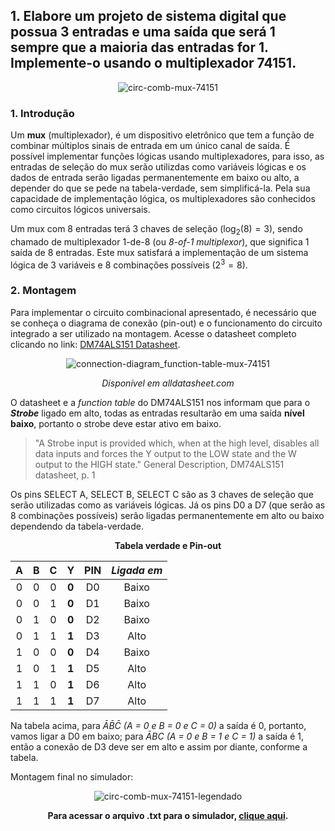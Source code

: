 ## 1. Elabore um projeto de sistema digital que possua 3 entradas e uma saída que será 1 sempre que a maioria das entradas for 1. Implemente-o usando o multiplexador 74151.

<div align="center">
  
  ![circ-comb-mux-74151](https://github.com/thearthurlima/EngenhariaEletrica/assets/115672061/2b11ba2c-3ebb-4b17-baa1-db8aedb31c34)
</div>

### 1. Introdução

Um **mux** (multiplexador), é um dispositivo eletrônico que tem a função de combinar múltiplos sinais de entrada em um único canal de saída. É possível implementar funções lógicas usando multiplexadores, para isso, as entradas de seleção do mux serão utilizdas como variáveis lógicas e os dados de entrada serão ligadas permanentemente em baixo ou alto, a depender do que se pede na tabela-verdade, sem simplificá-la. Pela sua capacidade de implementação lógica, os multiplexadores são conhecidos como circuitos lógicos universais.

Um mux com 8 entradas terá 3 chaves de seleção ($\log_2(8) = 3$), sendo chamado de multiplexador 1-de-8 (ou *8-of-1 multiplexor*), que significa 1 saída de 8 entradas. Este mux satisfará a implementação de um sistema lógica de 3 variáveis e 8 combinações possíveis ($2^3 = 8$).

### 2. Montagem

Para implementar o circuito combinacional apresentado, é necessário que se conheça o diagrama de conexão (pin-out) e o funcionamento do circuito integrado a ser utilizado na montagem. Acesse o datasheet completo clicando no link: [DM74ALS151 Datasheet](https://www.alldatasheet.com/datasheet-pdf/pdf/50940/FAIRCHILD/74151.html).

<div align="center">
  
  ![connection-diagram_function-table-mux-74151](https://github.com/thearthurlima/EngenhariaEletrica/assets/115672061/f144d2de-90e1-4df8-86d1-8fedc536c561)
  
  *Disponível em alldatasheet.com*
</div>


O datasheet e a *function table* do DM74ALS151 nos informam que para o ***Strobe*** ligado em alto, todas as entradas resultarão em uma saída **nível baixo**, portanto o strobe deve estar ativo em baixo.

> "A Strobe input is provided which, when at the high level, disables all data inputs and forces the Y output to the LOW state and the W output to the HIGH state." General Description, DM74ALS151 datasheet, p. 1 

Os pins SELECT A, SELECT B, SELECT C são as 3 chaves de seleção que serão utilizadas como as variáveis lógicas. Já os pins D0 a D7 (que serão as 8 combinações possíveis) serão ligadas permanentemente em alto ou baixo dependendo da tabela-verdade.

<div align="center">
<p><strong>Tabela verdade e Pin-out</strong></p>

| **A** | **B** | **C** | **Y** | **PIN** | *Ligada em* |
|:-----:|:-----:|:-----:|:-----:|:------:|:-----------:|
|   0   |   0   |   0   | **0** |   D0   |    Baixo    |
|   0   |   0   |   1   | **0** |   D1   |    Baixo    |
|   0   |   1   |   0   | **0** |   D2   |    Baixo    |
|   0   |   1   |   1   | **1** |   D3   |    Alto     |
|   1   |   0   |   0   | **0** |   D4   |    Baixo    |
|   1   |   0   |   1   | **1** |   D5   |    Alto     |
|   1   |   1   |   0   | **1** |   D6   |    Alto     |
|   1   |   1   |   1   | **1** |   D7   |    Alto     |
</div>

Na tabela acima, para $\bar{A}\bar{B}\bar{C}$ *(A = 0 e B = 0 e C = 0)* a saída é 0, portanto, vamos ligar a D0 em baixo; para $\bar{A}{B}{C}$ *(A = 0 e B = 1 e C = 1)* a saída é 1, então a conexão de D3 deve ser em alto e assim por diante, conforme a tabela.

Montagem final no simulador:

<div align="center">
  
  ![circ-comb-mux-74151-legendado](https://github.com/thearthurlima/EngenhariaEletrica/assets/115672061/79af8b3f-6dc3-43c6-b0a5-281a1ec95a09)
</div>

<div align="center">

**Para acessar o arquivo .txt para o simulador, [clique aqui](https://github.com/thearthurlima/EngenhariaEletrica/blob/main/LABCD/1-circ-combin-mux-74151/1-circ-combin-mux-74151.txt).**
</div>
